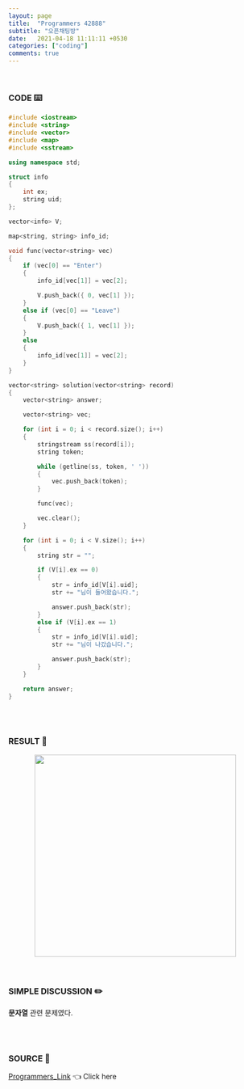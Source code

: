 ```yaml
---
layout: page
title:  "Programmers 42888"
subtitle: "오픈채팅방"
date:   2021-04-18 11:11:11 +0530
categories: ["coding"]
comments: true
---
```


<br>

### CODE ⌨️

```c++
#include <iostream>
#include <string>
#include <vector>
#include <map>
#include <sstream>

using namespace std;

struct info
{
	int ex;
	string uid;
};

vector<info> V;

map<string, string> info_id;

void func(vector<string> vec)
{
	if (vec[0] == "Enter")
	{
		info_id[vec[1]] = vec[2];

		V.push_back({ 0, vec[1] });
	}
	else if (vec[0] == "Leave")
	{
		V.push_back({ 1, vec[1] });
	}
	else
	{
		info_id[vec[1]] = vec[2];
	}
}

vector<string> solution(vector<string> record)
{
	vector<string> answer;

	vector<string> vec;

	for (int i = 0; i < record.size(); i++)
	{
		stringstream ss(record[i]);
		string token;

		while (getline(ss, token, ' '))
		{
			vec.push_back(token);
		}

		func(vec);

		vec.clear();
	}

	for (int i = 0; i < V.size(); i++)
	{
		string str = "";

		if (V[i].ex == 0)
		{
			str = info_id[V[i].uid];
			str += "님이 들어왔습니다.";

			answer.push_back(str);
		}
		else if (V[i].ex == 1)
		{
			str = info_id[V[i].uid];
			str += "님이 나갔습니다.";

			answer.push_back(str);
		}
	}

	return answer;
}
```  

<br>
<br>

### RESULT 💛

<img src="{{ '/assets/programmers/p42888r.jpg' }}" style="width: 400px; height: auto; margin-left: auto; margin-right: auto; display: block;">  

<br>
<br>

### SIMPLE DISCUSSION ✏️

**문자열** 관련 문제였다.  

<br>
<br>

### SOURCE 💎

[Programmers_Link][link] 👈 Click here  

<br>
<br>
<br>

<script src="https://utteranc.es/client.js"
        repo="DCherish/DCherish.github.io"
        issue-term="pathname"
        theme="boxy-light"
        crossorigin="anonymous"
        async>
</script>

[link]: https://programmers.co.kr/learn/courses/30/lessons/42888
